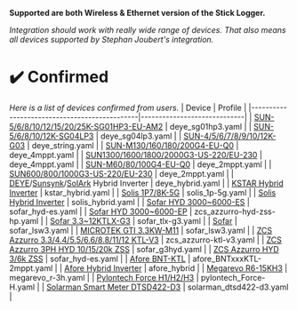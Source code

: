 **Supported are both Wireless & Ethernet version of the Stick Logger.**

_Integration should work with really wide range of devices. That also means all devices supported by Stephan Joubert's integration._

# ✔️ Confirmed
_Here is a list of devices confirmed from users._
| Device                                       | Profile                     |
|----------------------------------------------|-----------------------------|
| [SUN-5/6/8/10/12/15/20/25K-SG01HP3-EU-AM2](https://www.deyeinverter.com/product/hybrid-inverter-1/sun5-6-8-10-12-15-20ksg01hp3euam2-520kw-three-phase-2-mppt-hybrid-inverter-high-voltage-battery.html) | deye_sg01hp3.yaml |
| [SUN-5/6/8/10/12K-SG04LP3](https://www.deyeinverter.com/product/hybrid-inverter-1/sun5-6-8-10-12ksg04lp3.html) | deye_sg04lp3.yaml |
| [SUN-4/5/6/7/8/9/10/12K-G03](https://www.deyeinverter.com/deyeinverter/2021/11/10/%E3%80%90b%E3%80%91threephasesun-4-5-6-7-8-10k-g03.pdf) | deye_string.yaml |
| [SUN-M130/160/180/200G4-EU-Q0](https://www.deyeinverter.com/product/microinverter-1/SUNM130-160-200G3EUQ0P1-13002000W-Single-Phase-4-MPPT-Micro-Inverter.html) | deye_4mppt.yaml |
| [SUN1300/1600/1800/2000G3-US-220/EU-230](https://www.deyeinverter.com/deyeinverter/2022/10/12/%E3%80%90b%E3%80%9130240303000043%E6%9C%8D%E5%8A%A1%E6%8C%87%E5%8D%97%E5%BE%AE%E9%80%86%E5%8D%95%E7%9B%B8-sun-(1300-2000)g3deye%E5%BD%A9%E5%8D%B0157g%E9%93%9C%E7%89%88%E7%BA%B8%E8%8B%B1%E6%96%87%E5%8D%95%E9%A1%B5.pdf) | deye_4mppt.yaml |
| [SUN-M60/80/100G4-EU-Q0](https://www.deyeinverter.com/product/microinverter-1/SUNM60-80-100G3EUQ0-6001000W-Single-Phase-2-MPPT-Micro-Inverter.html) | deye_2mppt.yaml |
| [SUN600/800/1000G3-US-220/EU-230](https://www.deyeinverter.com/deyeinverter/2022/03/16/deyemicroinverter300-2000wg3-eu230-datasheet-2022.pdf) | deye_2mppt.yaml |
| [DEYE](https://www.deyeinverter.com/product/hybrid-inverter-1/?gad_source=1&gclid=Cj0KCQjw28W2BhC7ARIsAPerrcJ3w1mqXvFPsWKkVDrnkcIJTWg4jYkDOdHpzfMqtJh--AIEeuaU-24aAldVEALw_wcB)/[Sunsynk](https://www.sunsynk.org/batterystoragesolutions)/[SolArk](https://www.sol-ark.com/residential/) Hybrid Inverter | deye_hybrid.yaml |
| [KSTAR Hybrid Inverter](https://www.kstar.com/product/index/131.html) | kstar_hybrid.yaml |
| [Solis 1P7/8K-5G](https://www.solisinverters.com/global/1p_inverter4/34588.html) | solis_1p-5g.yaml |
| [Solis Hybrid Inverter](https://www.solisinverters.com/global/inverter) | solis_hybrid.yaml |
| [Sofar HYD 3000~6000-ES](https://sofarsolar.eu/products/3k-6k-es/) | sofar_hyd-es.yaml |
| [Sofar HYD 3000~6000-EP](https://sofarsolar.eu/products/hyd-3k6k-ep/) | zcs_azzurro-hyd-zss-hp.yaml |
| [Sofar 3.3~12KTLX-G3](https://sofarsolar.eu/products/sofar-3-3k12ktlx-g3/) | sofar_tlx-g3.yaml |
| [Sofar](https://sofarsolar.eu/product_types/residential/) | sofar_lsw3.yaml |
| [MICROTEK GTI 3.3KW-M11](https://www.microtek.in/product/solar-solutions/grid-tied-solar-solutions/listing/solar-grid-tie-33kw-m11) | sofar_lsw3.yaml |
| [ZCS Azzurro 3.3/4.4/5.5/6.6/8.8/11/12 KTL-V3](https://www.zcsazzurro.com/uploads/documetazione/Datasheet-ZCS-3PH-3.3-12KTL-V3-EN.pdf) | zcs_azzurro-ktl-v3.yaml |
| [ZCS Azzurro 3PH HYD 10/15/20k ZSS](https://www.zcsazzurro.com/it/inverter/azzurro-hybrid-storage-inverter-hyd-10000-zss-hyd-20000-zss) | sofar_g3hyd.yaml |
| [ZCS Azzurro HYD 3/6k ZSS](https://www.zcsazzurro.com/inverter/azzurro-hybrid-storage-inverter-hyd-hyd-3000-zss-hyd-6000-zss) | sofar_hyd-es.yaml |
| [Afore BNT-KTL](https://www.aforenergy.com/product/show/id/7) | afore_BNTxxxKTL-2mppt.yaml |
| [Afore Hybrid Inverter](https://www.aforenergy.com/product/list) | afore_hybrid |
| [Megarevo R6-15KH3](https://www.megarevo.com.cn/productinfo3.html?_gl=1*l0596y*_up*MQ..&gclid=Cj0KCQjw28W2BhC7ARIsAPerrcKWhqDpYbur5aSi0wfJSITH1ndVCfWe81jIHTmqb7W63K0j9G3ZUjEaAiAyEALw_wcB) | megarevo_r-3h.yaml |
| [Pylontech Force H1/H2/H3](https://en.pylontech.com.cn/products/c23/139.html) | pylontech_Force-H.yaml |
| [Solarman Smart Meter DTSD422-D3](https://www.solarmanpv.com/products/smart-meter/) | solarman_dtsd422-d3.yaml |